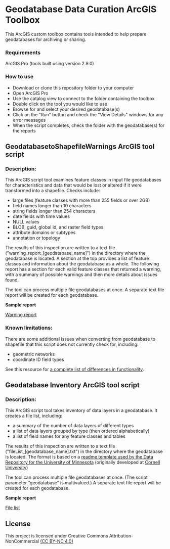 # Geodatabase Data Curation ArcGIS Toolbox

This ArcGIS custom toolbox contains tools intended to help prepare geodatabases for archiving or sharing.

### Requirements

ArcGIS Pro (tools built using version 2.9.0)

### How to use
* Download or clone this repository folder to your computer
* Open ArcGIS Pro
* Use the catalog view to connect to the folder containing the toolbox
* Double click on the tool you would like to use
* Browse for and select your desired geodatabase(s)
* Click on the "Run" button and check the "View Details" windows for any error messages
* When the script completes, check the folder with the geodatabase(s) for the reports

## GeodatabasetoShapefileWarnings ArcGIS tool script

### Description:
This ArcGIS script tool examines feature classes in input file geodatabases for characteristics and data that would be lost or altered if it were transformed into a shapefile. Checks include:

* large files (feature classes with more than 255 fields or over 2GB) 
* field names longer than 10 characters  
* string fields longer than 254 characters  
* date fields with time values  
* NULL values
* BLOB, guid, global id, and raster field types   
* attribute domains or subtypes  
* annotation or topology    

The results of this inspection are written to a text file ("warning_report_[geodatabase_name]") in the directory where the geodatabase is located.  A section at the top provides a list of feature classes and information about the geodatabase as a whole. The following report has a section for each valid feature classes that returned a warning, with a summary of possible warnings and then more details about issues found.

The tool can process multiple file geodatabases at once. A separate text file report will be created for each geodatabase.

**Sample report**

[Warning report](https://github.com/mkernik/geodct/blob/main/sampleReports/warning_report_GeodatabaseToTransform.txt)

### Known limitations:
There are some additional issues when converting from geodatabase to shapefile that this script does not currently check for, including:
* geometric networks
* coordinate ID field types

See this resource for [a complete list of differences in functionality](https://desktop.arcgis.com/en/arcmap/latest/manage-data/shapefiles/geoprocessing-considerations-for-shapefile-output.htm).


## Geodatabase Inventory ArcGIS tool script

### Description:
This ArcGIS script tool takes inventory of data layers in a geodatabase.  It creates a file list, including: 
* a summary of the number of data layers of different types
* a list of data layers grouped by type (then ordered alphabetically)
* a list of field names for any feature classes and tables 

The results of this inspection are written to a text file ("fileList_[geodatabase_name].txt") in the directory where the geodatabase is located.  The format is based on a [readme template used by the Data Repository for the University of Minnesota](z.umn.edu/readme) (originally developed at [Cornell University](https://data.research.cornell.edu/content/readme)) 

The tool can process multiple file geodatabases at once. (The script parameter “geodatabase” is multivalued.)  A separate text file report will be created for each geodatabase.

**Sample report**

[File list](https://github.com/mkernik/geodct/main/sampleReports/fileList_METRO_PARKS_TRAILS_v1_2.txt)


## License

This project is licensed under Creative Commons Attribution-NonCommercial [(CC BY-NC 4.0)](https://creativecommons.org/licenses/by-nc/4.0/) 
